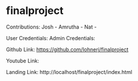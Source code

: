 # finalproject
 Contributions:
 Josh - 
 Amrutha -
 Nat - 

 User Credentials:
 Admin Credentials:


 Github Link:
 https://github.com/lohnerj/finalproject

 Youtube Link:

 Landing Link: http://localhost/finalproject/index.html